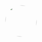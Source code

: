 <html>
<head>
<meta charset="utf-8" />
<title>图片循环旋转</title>
<style>
*{margin: 0; padding: 0;}
.ta_c{text-align: center;
margin-top: 100px;}
@-webkit-keyframes rotation{
from {-webkit-transform: rotate(0deg);}
to {-webkit-transform: rotate(360deg);}
}
.Rotation{
-webkit-transform: rotate(360deg);
/*animation: rotation 3s linear infinite;*/
/*-moz-animation: rotation 3s linear infinite;*/
-webkit-animation: rotation 1s linear infinite;
-o-animation: rotation 3s linear infinite;
}
.img{border-radius: 250px;}
</style>
</head>
<body>

<div class="ta_c">
<img class="Rotation img" src="https://timgsa.baidu.com/timg?image&quality=80&size=b9999_10000&sec=1495611034752&di=63fdd3c6f759eb4141118a13a0c79459&imgtype=0&src=http%3A%2F%2Fwww.iteric.cn%2Fassets%2Fimages%2Fsoft%2Fbootstrap.jpg" width="100" height="100"/>
</div>

</body>
</html>
